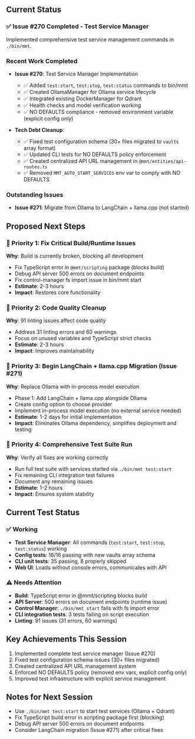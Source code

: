 ## Current Status

### ✅ Issue #270 Completed - Test Service Manager
Implemented comprehensive test service management commands in `./bin/mmt`.

### Recent Work Completed
- **Issue #270**: Test Service Manager Implementation
  - ✅ Added `test:start`, `test:stop`, `test:status` commands to bin/mmt
  - ✅ Created OllamaManager for Ollama service lifecycle
  - ✅ Integrated existing DockerManager for Qdrant
  - ✅ Health checks and model verification working
  - ✅ NO DEFAULTS compliance - removed environment variable (explicit config only)

- **Tech Debt Cleanup**:
  - ✅ Fixed test configuration schema (30+ files migrated to `vaults` array format)
  - ✅ Updated CLI tests for NO DEFAULTS policy enforcement
  - ✅ Created centralized API URL management in `@mmt/entities/api-routes.ts`
  - ✅ Removed `MMT_AUTO_START_SERVICES` env var to comply with NO DEFAULTS

### Outstanding Issues
- **Issue #271**: Migrate from Ollama to LangChain + llama.cpp (not started)

## Proposed Next Steps

### 🔧 Priority 1: Fix Critical Build/Runtime Issues
**Why**: Build is currently broken, blocking all development
- Fix TypeScript error in `@mmt/scripting` package (blocks build)
- Debug API server 500 errors on document endpoints
- Fix control-manager fs import issue in bin/mmt start
- **Estimate**: 2-3 hours
- **Impact**: Restores core functionality

### 🧹 Priority 2: Code Quality Cleanup
**Why**: 91 linting issues affect code quality
- Address 31 linting errors and 60 warnings
- Focus on unused variables and TypeScript strict checks
- **Estimate**: 2-3 hours
- **Impact**: Improves maintainability

### 🔄 Priority 3: Begin LangChain + llama.cpp Migration (Issue #271)
**Why**: Replace Ollama with in-process model execution
- Phase 1: Add LangChain + llama.cpp alongside Ollama
- Create config option to choose provider
- Implement in-process model execution (no external service needed)
- **Estimate**: 1-2 days for initial implementation
- **Impact**: Eliminates Ollama dependency, simplifies deployment and testing

### 🧪 Priority 4: Comprehensive Test Suite Run
**Why**: Verify all fixes are working correctly
- Run full test suite with services started via `./bin/mmt test:start`
- Fix remaining CLI integration test failures
- Document any remaining issues
- **Estimate**: 1-2 hours
- **Impact**: Ensures system stability

## Current Test Status

### ✅ Working
- **Test Service Manager**: All commands (`test:start`, `test:stop`, `test:status`) working
- **Config tests**: 16/16 passing with new vaults array schema
- **CLI unit tests**: 35 passing, 8 properly skipped
- **Web UI**: Loads without console errors, communicates with API

### ⚠️ Needs Attention
- **Build**: TypeScript error in @mmt/scripting blocks build
- **API Server**: 500 errors on document endpoints (runtime issue)
- **Control Manager**: `./bin/mmt start` fails with fs import error
- **CLI integration tests**: 3 tests failing on script execution
- **Linting**: 91 issues (31 errors, 60 warnings)

## Key Achievements This Session
1. Implemented complete test service manager (Issue #270)
2. Fixed test configuration schema issues (30+ files migrated)
3. Created centralized API URL management system
4. Enforced NO DEFAULTS policy (removed env vars, explicit config only)
5. Improved test infrastructure with explicit service management

## Notes for Next Session
- Use `./bin/mmt test:start` to start test services (Ollama + Qdrant)
- Fix TypeScript build error in scripting package first (blocking)
- Debug API server 500 errors on document endpoints
- Consider LangChain migration (Issue #271) after critical fixes